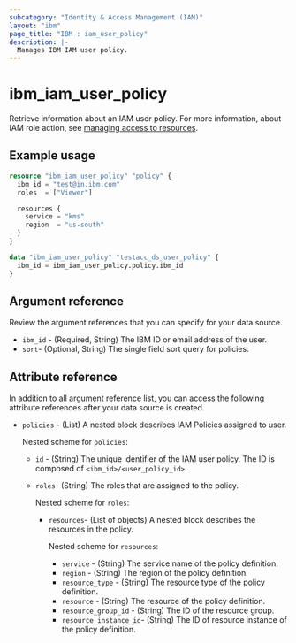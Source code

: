 ```yaml
---
subcategory: "Identity & Access Management (IAM)"
layout: "ibm"
page_title: "IBM : iam_user_policy"
description: |-
  Manages IBM IAM user policy.
---
```


# ibm_iam_user_policy

Retrieve information about an IAM user policy. For more information, about IAM role action, see [managing access to resources](https://cloud.ibm.com/docs/account?topic=account-assign-access-resources).

## Example usage

```terraform
resource "ibm_iam_user_policy" "policy" {
  ibm_id = "test@in.ibm.com"
  roles  = ["Viewer"]

  resources {
    service = "kms"
    region  = "us-south"
  }
}

data "ibm_iam_user_policy" "testacc_ds_user_policy" {
  ibm_id = ibm_iam_user_policy.policy.ibm_id
}

```

## Argument reference

Review the argument references that you can specify for your data source.

- `ibm_id` - (Required, String) The IBM ID or email address of the user.
- `sort`- (Optional, String) The single field sort query for  policies.

## Attribute reference

In addition to all argument reference list, you can access the following attribute references after your data source is created.

- `policies` - (List) A nested block describes IAM Policies assigned to user.

  Nested scheme for `policies`:
  - `id` - (String) The unique identifier of the IAM user policy. The ID is composed of `<ibm_id>/<user_policy_id>`.
  - `roles`-  (String) The roles that are assigned to the policy.	-
  
    Nested scheme for `roles`:
    - `resources`- (List of objects) A nested block describes the resources in the policy.

      Nested scheme for `resources`:
      -  `service` - (String) The service name of the policy definition. 
      - `region` - (String) The region of the policy definition.
      - `resource_type` - (String) The resource type of the policy definition.
      - `resource` - (String) The resource of the policy definition.
      - `resource_group_id` - (String) The ID of the resource group.
      - `resource_instance_id`- (String) The ID of resource instance of the policy definition.
